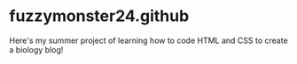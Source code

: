 # fuzzymonster24.github

Here's my summer project of learning how to code HTML and CSS to create a biology blog!
